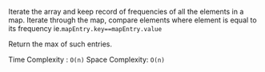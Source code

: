 Iterate the array and keep record of frequencies of all the elements in a map.
Iterate through the map, compare elements where element is equal to its frequency ie.`mapEntry.key==mapEntry.value`

Return the max of such entries.

Time Complexity : `O(n)`
Space Complexity: `O(n)`
